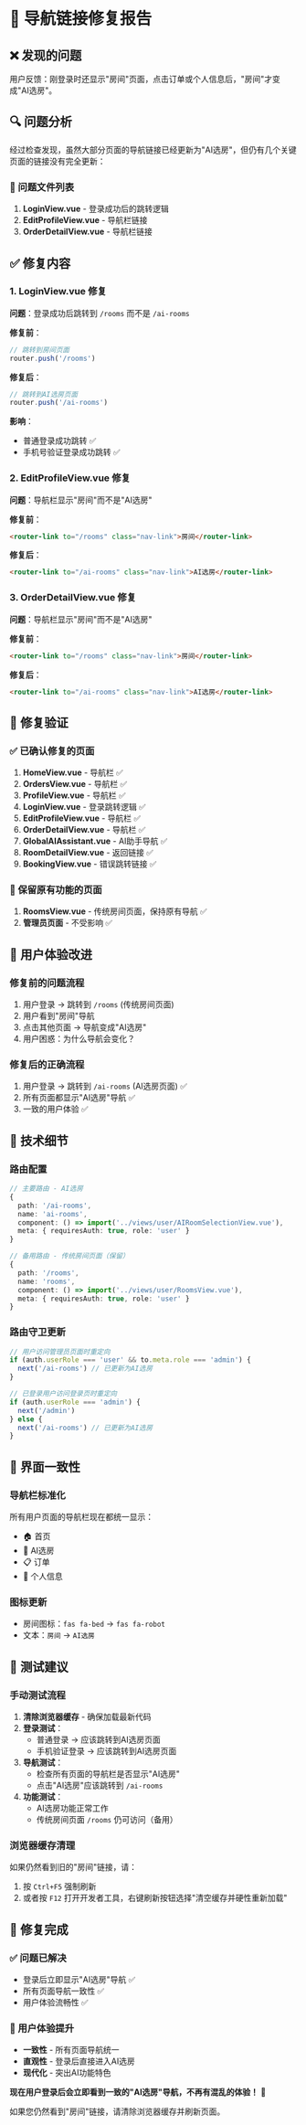 # 🔧 导航链接修复报告

## ❌ 发现的问题

用户反馈：刚登录时还显示"房间"页面，点击订单或个人信息后，"房间"才变成"AI选房"。

## 🔍 问题分析

经过检查发现，虽然大部分页面的导航链接已经更新为"AI选房"，但仍有几个关键页面的链接没有完全更新：

### 🚨 问题文件列表

1. **LoginView.vue** - 登录成功后的跳转逻辑
2. **EditProfileView.vue** - 导航栏链接
3. **OrderDetailView.vue** - 导航栏链接

## ✅ 修复内容

### 1. LoginView.vue 修复
**问题**：登录成功后跳转到 `/rooms` 而不是 `/ai-rooms`

**修复前**：
```typescript
// 跳转到房间页面
router.push('/rooms')
```

**修复后**：
```typescript
// 跳转到AI选房页面
router.push('/ai-rooms')
```

**影响**：
- 普通登录成功跳转 ✅
- 手机号验证登录成功跳转 ✅

### 2. EditProfileView.vue 修复
**问题**：导航栏显示"房间"而不是"AI选房"

**修复前**：
```html
<router-link to="/rooms" class="nav-link">房间</router-link>
```

**修复后**：
```html
<router-link to="/ai-rooms" class="nav-link">AI选房</router-link>
```

### 3. OrderDetailView.vue 修复
**问题**：导航栏显示"房间"而不是"AI选房"

**修复前**：
```html
<router-link to="/rooms" class="nav-link">房间</router-link>
```

**修复后**：
```html
<router-link to="/ai-rooms" class="nav-link">AI选房</router-link>
```

## 🎯 修复验证

### ✅ 已确认修复的页面
1. **HomeView.vue** - 导航栏 ✅
2. **OrdersView.vue** - 导航栏 ✅
3. **ProfileView.vue** - 导航栏 ✅
4. **LoginView.vue** - 登录跳转逻辑 ✅
5. **EditProfileView.vue** - 导航栏 ✅
6. **OrderDetailView.vue** - 导航栏 ✅
7. **GlobalAIAssistant.vue** - AI助手导航 ✅
8. **RoomDetailView.vue** - 返回链接 ✅
9. **BookingView.vue** - 错误跳转链接 ✅

### 🔄 保留原有功能的页面
1. **RoomsView.vue** - 传统房间页面，保持原有导航 ✅
2. **管理员页面** - 不受影响 ✅

## 🚀 用户体验改进

### 修复前的问题流程
1. 用户登录 → 跳转到 `/rooms` (传统房间页面)
2. 用户看到"房间"导航
3. 点击其他页面 → 导航变成"AI选房"
4. 用户困惑：为什么导航会变化？

### 修复后的正确流程
1. 用户登录 → 跳转到 `/ai-rooms` (AI选房页面) ✅
2. 所有页面都显示"AI选房"导航 ✅
3. 一致的用户体验 ✅

## 🔧 技术细节

### 路由配置
```typescript
// 主要路由 - AI选房
{
  path: '/ai-rooms',
  name: 'ai-rooms',
  component: () => import('../views/user/AIRoomSelectionView.vue'),
  meta: { requiresAuth: true, role: 'user' }
}

// 备用路由 - 传统房间页面（保留）
{
  path: '/rooms',
  name: 'rooms',
  component: () => import('../views/user/RoomsView.vue'),
  meta: { requiresAuth: true, role: 'user' }
}
```

### 路由守卫更新
```typescript
// 用户访问管理员页面时重定向
if (auth.userRole === 'user' && to.meta.role === 'admin') {
  next('/ai-rooms') // 已更新为AI选房
}

// 已登录用户访问登录页时重定向
if (auth.userRole === 'admin') {
  next('/admin')
} else {
  next('/ai-rooms') // 已更新为AI选房
}
```

## 🎨 界面一致性

### 导航栏标准化
所有用户页面的导航栏现在都统一显示：
- 🏠 首页
- 🤖 AI选房
- 📋 订单
- 👤 个人信息

### 图标更新
- 房间图标：`fas fa-bed` → `fas fa-robot`
- 文本：`房间` → `AI选房`

## 🧪 测试建议

### 手动测试流程
1. **清除浏览器缓存** - 确保加载最新代码
2. **登录测试**：
   - 普通登录 → 应该跳转到AI选房页面
   - 手机验证登录 → 应该跳转到AI选房页面
3. **导航测试**：
   - 检查所有页面的导航栏是否显示"AI选房"
   - 点击"AI选房"应该跳转到 `/ai-rooms`
4. **功能测试**：
   - AI选房功能正常工作
   - 传统房间页面 `/rooms` 仍可访问（备用）

### 浏览器缓存清理
如果仍然看到旧的"房间"链接，请：
1. 按 `Ctrl+F5` 强制刷新
2. 或者按 `F12` 打开开发者工具，右键刷新按钮选择"清空缓存并硬性重新加载"

## 🎊 修复完成

### ✅ 问题已解决
- 登录后立即显示"AI选房"导航 ✅
- 所有页面导航一致性 ✅
- 用户体验流畅性 ✅

### 🌟 用户体验提升
- **一致性** - 所有页面导航统一
- **直观性** - 登录后直接进入AI选房
- **现代化** - 突出AI功能特色

**现在用户登录后会立即看到一致的"AI选房"导航，不再有混乱的体验！** 🎉

如果您仍然看到"房间"链接，请清除浏览器缓存并刷新页面。
